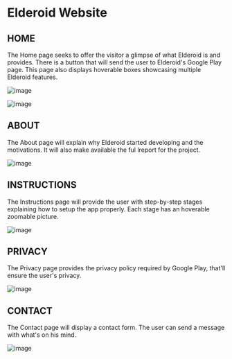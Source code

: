 # Elderoid Website

## HOME

The Home page seeks to offer the visitor a glimpse of what Elderoid is and provides. There is a button that will send the user to Elderoid's Google Play page.
This page also displays hoverable boxes showcasing multiple Elderoid features.

![image](https://user-images.githubusercontent.com/75852333/135713209-efe3fa10-099c-4c99-a9e1-20eefe399898.png)

![image](https://user-images.githubusercontent.com/75852333/135713500-cfb4845b-fb94-49fc-990a-34cb962033b4.png)


## ABOUT

The About page will explain why Elderoid started developing and the motivations. It will also make available the ful lreport for the project.

![image](https://user-images.githubusercontent.com/75852333/135713511-d6b59dd7-6fcc-4fb8-a8d9-8fe9bb74c990.png)


## INSTRUCTIONS

The Instructions page will provide the user with step-by-step stages explaining how to setup the app properly. Each stage has an hoverable zoomable picture.

![image](https://user-images.githubusercontent.com/75852333/135713427-1f8e9ed2-7466-443b-95f2-32a617d582dc.png)


## PRIVACY

The Privacy page provides the privacy policy required by Google Play, that'll ensure the user's privacy.

![image](https://user-images.githubusercontent.com/75852333/135713442-f2e0cb45-0984-4cfa-aaaf-cbbac720fc37.png)


## CONTACT

The Contact page will display a contact form. The user can send a message with what's on his mind.

![image](https://user-images.githubusercontent.com/75852333/135713458-c0020ee8-9c4e-4db3-b5f0-db35e9dd1f84.png)
